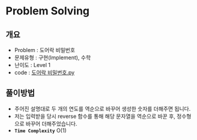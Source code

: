 # Problem Solving

## 개요

- Problem : 도어락 비밀번호
- 문제유형 : 구현(Implement), 수학
- 난이도 : Level 1
- code : [도어락 비밀번호.py](https://kdt-gitlab.elice.io/yjk5309/algorithm-study-02/-/blob/master/2주차/2021-01-03/정소원/도어락%20비밀번호.py)

## 풀이방법

- 주어진 설명대로 두 개의 연도를 역순으로 바꾸어 생성한 숫자를 더해주면 됩니다.
- 저는 입력받을 당시 reverse 함수를 통해 해당 문자열을 역순으로 바꾼 후, 정수형으로 바꾸어 더해주었습니다.
- **`Time Complexity`** O(1)
